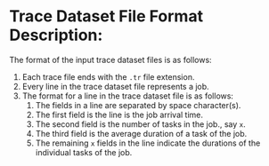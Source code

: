 # Trace Dataset File Format Description:

The format of the input trace dataset files is as follows:
1. Each trace file ends with the `.tr` file extension.
2. Every line in the trace dataset file represents a job.
3. The format for a line in the trace dataset file is as follows:
   1. The fields in a line are separated by space character(s).
   2. The first field is the line is the job arrival time.
   3. The second field is the number of tasks in the job., say `x`.
   4. The third field is the average duration of a task of the job.
   5. The remaining `x` fields in the line indicate the durations of the individual tasks of the job.